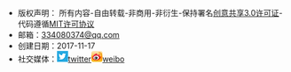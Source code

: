* 版权声明： 所有内容-自由转载-非商用-非衍生-保持署名[创意共享3.0许可证](https://creativecommons.org/licenses/by-nc-nd/3.0/deed.zh)-代码遵循[MIT许可协议](https://mit-license.org/)
* 邮箱：334080374@qq.com
* 创建日期：2017-11-17
* 社交媒体：[![twitter](./app/common/res/images/twitter.png)twitter](https://twitter.com)[![weobo](./app/common/res/images/weibo.png)weibo](http://weibo.com/2630232391/profile?topnav=1&wvr=6)